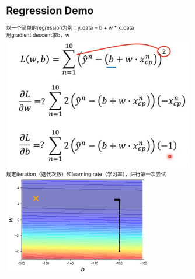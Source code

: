 # Regression Demo
以一个简单的regression为例：y_data = b + w * x_data  
用gradient descent求b，w  
![image](https://github.com/wangqinshuo/Machine-Learing/blob/main/Pictures/pianweifen.jpg)  
规定iteration（迭代次数）和learning rate（学习率），进行第一次尝试  
![image](https://github.com/wangqinshuo/Machine-Learing/blob/main/Pictures/3-Regression%20Demo/try-1.png)
